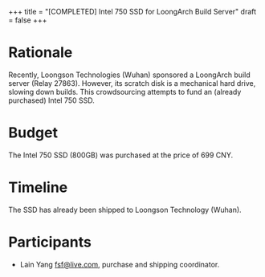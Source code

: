 +++
title = "[COMPLETED] Intel 750 SSD for LoongArch Build Server"
draft = false
+++

# Rationale

Recently, Loongson Technologies (Wuhan) sponsored a LoongArch build server
(Relay 27863). However, its scratch disk is a mechanical hard drive, slowing
down builds. This crowdsourcing attempts to fund an (already purchased) Intel
750 SSD.

# Budget

The Intel 750 SSD (800GB) was purchased at the price of 699 CNY.

# Timeline

The SSD has already been shipped to Loongson Technology (Wuhan).

# Participants

- Lain Yang <fsf@live.com>, purchase and shipping coordinator.
